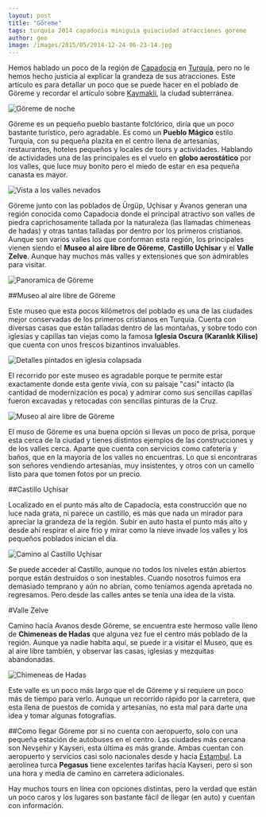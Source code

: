 ```yaml
---
layout: post
title: "Göreme"
tags: turquia 2014 capadocia miniguia guiaciudad atracciones goreme
author: geo
image: /images/2015/05/2014-12-24-06-23-14.jpg
---
```

Hemos hablado un poco de la región de [Capadocia](/tag/capadocia) en [Turquía](/tag/turquia), pero no le hemos hecho justicia al explicar la grandeza de sus atracciones. Este artículo es para detallar un poco que se puede hacer en el poblado de Göreme y recordar el artículo sobre [Kaymakli](/kaymakli-ciudad-subterranea-turca/), la ciudad subterránea.

![Göreme de noche](/images/2015/05/2014-12-23-19-11-13.jpg)

Göreme es un pequeño pueblo bastante folclórico, diría que un poco bastante turístico, pero agradable. Es como un **Pueblo Mágico** estilo Turquía, con su pequeña plazita en el centro llena de artesanías, restaurantes, hoteles pequeños y locales de tours y actividades. Hablando de actividades una de las principales es el vuelo en **globo aerostático** por los valles, que luce muy bonito pero el miedo de estar en esa pequeña canasta es mayor.

![Vista a los valles nevados](/images/2015/05/2014-12-24-11-26-38.jpg)

Göreme junto con las poblados de Ürgüp, Uçhisar y Avanos generan una región conocida como Capadocia donde el principal atractivo son valles de piedra caprichosamente tallada por la naturaleza (las llamadas chimeneas de hadas) y otras tantas talladas por dentro por los primeros cristianos. Aunque son varios valles los que conforman esta región, los principales vienen siendo el **Museo al aire libre de Göreme**, **Castillo Uçhisar** y el **Valle Zelve**. Aunque hay muchos más valles y extensiones que son admirables para visitar.

![Panoramica de Göreme](/images/2015/05/2014-12-24-07-37-18-PANO.jpg)

##Museo al aire libre de Göreme

Este museo que esta pocos kilómetros del poblado es una de las ciudades mejor conservadas de los primeros cristianos en Turquía. Cuenta con diversas casas que están talladas dentro de las montañas, y sobre todo con iglesias y capillas tan viejas como la famosa **Iglesia Oscura (Karanlık Kilise)** que cuenta con unos frescos bizantinos invaluables.

![Detalles pintados en iglesia colapsada](/images/2015/05/2014-12-24-12-30-04.jpg)

El recorrido por este museo es agradable porque te permite estar exactamente donde esta gente vivía, con su paisaje "casi" intacto (la cantidad de modernización es poca) y admirar como sus sencillas capillas fueron excavadas y retocadas con sencillas pinturas de la Cruz.

![Museo al aire libre de Göreme](/images/2015/05/2014-12-24-12-14-21.jpg)

El muso de Göreme es una buena opción si llevas un poco de prisa, porque esta cerca de la ciudad y tienes distintos ejemplos de las construcciones y de los valles cerca. Aparte que cuenta con servicios como cafetería y baños, que en la mayoría de los valles no encuentras. Lo que si encontraras son señores vendiendo artesanías, muy insistentes, y otros con un camello listo para que tomen fotos por un precio.

##Castillo Uçhisar

Localizado en el punto más alto de Capadocia, esta construcción que no luce nada grata, ni parece un castillo, es más que nada un mirador para apreciar la grandeza de la región. Subir en auto hasta el punto más alto y desde ahí respirar el aire frío y mirar como la nieve invade los valles y los pequeños poblados inician el día.

![Camino al Castillo Uçhisar](/images/2015/05/2014-12-24-08-59-00.jpg)

Se puede acceder al Castillo, aunque no todos los niveles están abiertos porque están destruidos o son inestables. Cuando nosotros fuimos era demasiado temprano y aún no abrían, como teníamos agenda apretada no regresamos. Pero desde las calles antes se tenía una idea de la vista.

#Valle Zelve

Camino hacía Avanos desde Göreme, se encuentra este hermoso valle lleno de **Chimeneas de Hadas** que alguna vez fue el centro más poblado de la región. Aunque ya nadie habita aquí, se puede ir a visitar el Museo, que es al aire libre también, y observar las casas, iglesias y mezquitas abandonadas.

![Chimeneas de Hadas](/images/2015/05/2014-12-24-14-07-37.jpg)

Este valle es un poco más largo que el de Göreme y si requiere un poco más de tiempo para verlo. Aunque un recorrido rápido por la carretera, que esta llena de puestos de comida y artesanías, no esta mal para darte una idea y tomar algunas fotografías. 

##Como llegar
Göreme por si no cuenta con aeropuerto, solo con una pequeña estación de autobuses en el centro. Las ciudades más cercana son Nevşehir y Kayseri, esta última es más grande. Ambas cuentan con aeropuerto y servicios casi solo nacionales desde y hacia [Estambul](/tag/estambul). La aerolínea turca **Pegasus** tiene excelentes tarifas hacía Kayseri, pero si son una hora y media de camino en carretera adicionales.

Hay muchos tours en línea con opciones distintas, pero la verdad que están un poco caros y los lugares son bastante fácil de llegar (en auto) y cuentan con información.